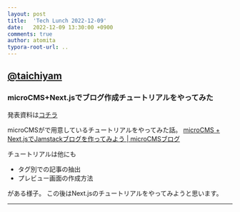 ```yaml
---
layout: post
title:  'Tech Lunch 2022-12-09'
date:   2022-12-09 13:30:00 +0900
comments: true
author: atomita
typora-root-url: ..
---
```



## [@taichiyam](https://github.com/taichiyam)

### microCMS+Next.jsでブログ作成チュートリアルをやってみた

発表資料は[コチラ](https://github.com/RyukyuInteractive/tech.ryukyu-i.co.jp/files/10203687/microCMS.pdf)

microCMSがで用意しているチュートリアルをやってみた話。
[microCMS + Next.jsでJamstackブログを作ってみよう | microCMSブログ](https://blog.microcms.io/microcms-next-jamstack-blog/)


チュートリアルは他にも
- タグ別での記事の抽出
- プレビュー画面の作成方法

がある様子。
この後はNext.jsのチュートリアルをやってみようと思います。

----
